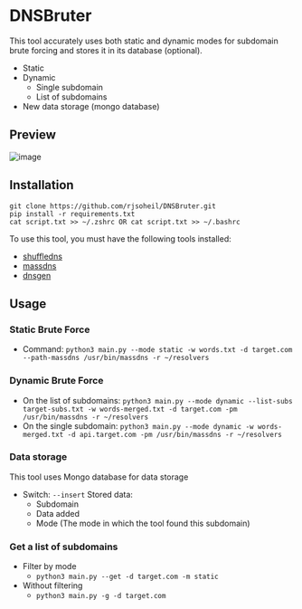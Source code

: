 # DNSBruter
This tool accurately uses both static and dynamic modes for subdomain brute forcing and stores it in its database (optional).
  - Static
  - Dynamic
    - Single subdomain
    - List of subdomains
  - New data storage (mongo database)

## Preview
![image](https://github.com/user-attachments/assets/805ca667-9106-4d00-bc68-8ce8c2b3f1cf)

## Installation
```
git clone https://github.com/rjsoheil/DNSBruter.git
pip install -r requirements.txt
cat script.txt >> ~/.zshrc OR cat script.txt >> ~/.bashrc
```
To use this tool, you must have the following tools installed:
  - [shuffledns](https://github.com/projectdiscovery/shuffledns/)
  - [massdns](https://github.com/blechschmidt/massdns/)
  - [dnsgen](https://github.com/AlephNullSK/dnsgen/)

## Usage
### Static Brute Force
- Command:
  ```python3 main.py --mode static -w words.txt -d target.com --path-massdns /usr/bin/massdns -r ~/resolvers```
### Dynamic Brute Force
  - On the list of subdomains:
    ```python3 main.py --mode dynamic --list-subs target-subs.txt -w words-merged.txt -d target.com -pm /usr/bin/massdns -r ~/resolvers```
  - On the single subdomain:
   ```python3 main.py --mode dynamic -w words-merged.txt -d api.target.com -pm /usr/bin/massdns -r ~/resolvers```

### Data storage
  This tool uses Mongo database for data storage
  - Switch: `--insert`
    Stored data:
      - Subdomain
      - Data added
      - Mode (The mode in which the tool found this subdomain)

### Get a list of subdomains
  - Filter by mode
    - ```python3 main.py --get -d target.com -m static```
  - Without filtering
    - ```python3 main.py -g -d target.com```
